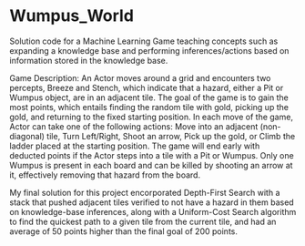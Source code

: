 # Wumpus_World
Solution code for a Machine Learning Game teaching concepts such as expanding a knowledge base and performing inferences/actions based on information stored in the knowledge base.

Game Description:
An Actor moves around a grid and encounters two percepts, Breeze and Stench, which indicate that a hazard, either a Pit or Wumpus object, are in an adjacent tile. The goal of the game is to gain the most points, which entails finding the random tile with gold, picking up the gold, and returning to the fixed starting position. In each move of the game, Actor can take one of the following actions: Move into an adjacent (non-diagonal) tile, Turn Left/Right, Shoot an arrow, Pick up the gold, or Climb the ladder placed at the starting position. The game will end early with deducted points if the Actor steps into a tile with a Pit or Wumpus. Only one Wumpus is present in each board and can be killed by shooting an arrow at it, effectively removing that hazard from the board.

My final solution for this project encorporated Depth-First Search with a stack that pushed adjacent tiles verified to not have a hazard in them based on knowledge-base inferences, along with a Uniform-Cost Search algorithm to find the quickest path to a given tile from the current tile, and had an average of 50 points higher than the final goal of 200 points.
